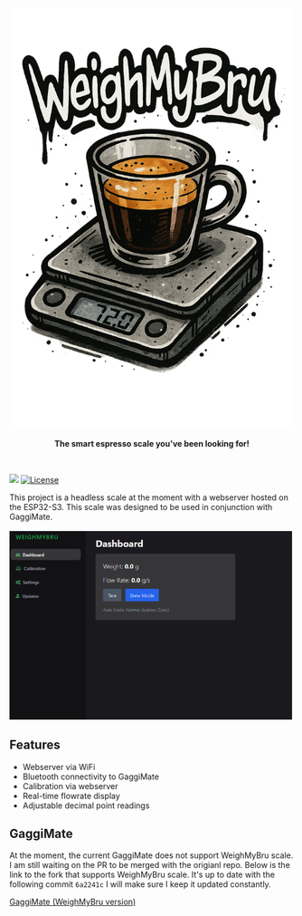 <p align="center">
<img src="docs/assets/logo.png" alt="WeighMyBru Dashboard" width="500" height="745"/>
</p>

<p align="center">  <b>The smart espresso scale you've been looking for!</b></p>
<br>

[![](https://dcbadge.limes.pink/api/server/HYp4TSEjSf)](https://discord.gg/HYp4TSEjSf)
[![License](https://img.shields.io/badge/License-CC%20BY--NC--SA%204.0-lightgrey.svg?style=for-the-badge)](LICENSE)

This project is a headless scale at the moment with a webserver hosted on the ESP32-S3.
This scale was designed to be used in conjunction with GaggiMate.
<br>
<br>
<img src="docs/assets/dashboard.png" alt="WeighMyBru Dashboard" width="500" />


## Features

- Webserver via WiFi
- Bluetooth connectivity to GaggiMate
- Calibration via webserver
- Real-time flowrate display
- Adjustable decimal point readings
## GaggiMate

At the moment, the current GaggiMate does not support WeighMyBru scale. I am still waiting on the PR to be merged with the origianl repo. Below is the link to the fork that supports WeighMyBru scale. It's up to date with the following commit `6a2241c`
I will make sure I keep it updated constantly.

[GaggiMate (WeighMyBru version)](https://github.com/031devstudios/gaggimate)

